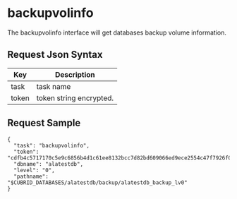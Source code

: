 # backupvolinfo

The backupvolinfo interface will get databases backup volume information.

## Request Json Syntax

| **Key** | **Description** |
| --- | --- |
| task | task name |
| token | token string encrypted. |

## Request Sample

```
{
  "task": "backupvolinfo",
  "token": "cdfb4c5717170c5e9c6856b4d1c61ee8132bcc7d82bd609066ed9ece2554c47f7926f07dd201b6aa",
  "dbname": "alatestdb",
  "level": "0",
  "pathname": "$CUBRID_DATABASES/alatestdb/backup/alatestdb_backup_lv0"
}
```
